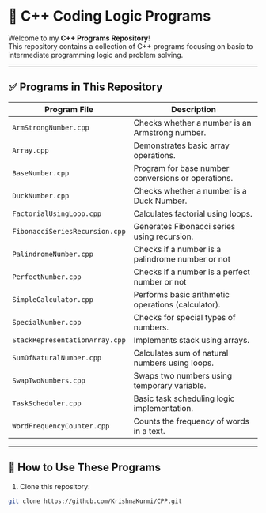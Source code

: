 # 🚀 C++ Coding Logic Programs

Welcome to my **C++ Programs Repository**!  
This repository contains a collection of C++ programs focusing on basic to intermediate programming logic and problem solving.

---

## ✅ Programs in This Repository

| Program File                     | Description                                      |
|----------------------------------|--------------------------------------------------|
| `ArmStrongNumber.cpp`            | Checks whether a number is an Armstrong number.  |
| `Array.cpp`                      | Demonstrates basic array operations.             |
| `BaseNumber.cpp`                 | Program for base number conversions or operations. |
| `DuckNumber.cpp`                 | Checks whether a number is a Duck Number.        |
| `FactorialUsingLoop.cpp`         | Calculates factorial using loops.                |
| `FibonacciSeriesRecursion.cpp`   | Generates Fibonacci series using recursion.      |
| `PalindromeNumber.cpp`   |   Checks if a number is a palindrome number or not    |
| `PerfectNumber.cpp`   |   Checks if a number is a perfect number or not    |
| `SimpleCalculator.cpp`           | Performs basic arithmetic operations (calculator).|
| `SpecialNumber.cpp`              | Checks for special types of numbers.             |
| `StackRepresentationArray.cpp`   | Implements stack using arrays.                   |
| `SumOfNaturalNumber.cpp`         | Calculates sum of natural numbers using loops.   |
| `SwapTwoNumbers.cpp`             | Swaps two numbers using temporary variable.      |
| `TaskScheduler.cpp`              | Basic task scheduling logic implementation.      |
| `WordFrequencyCounter.cpp`       | Counts the frequency of words in a text.         |

---

## 📂 How to Use These Programs
1. Clone this repository:
```bash
git clone https://github.com/KrishnaKurmi/CPP.git

